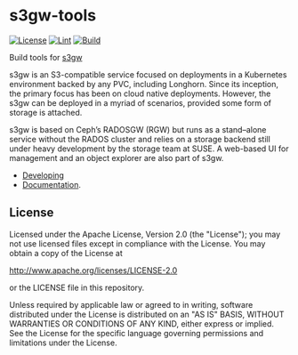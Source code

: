 # s3gw-tools

[![License][license-badge]][license-url]
[![Lint][lint-badge]][lint-url]
[![Build][build-badge]][lint-url]

Build tools for [s3gw][s3gw]

s3gw is an S3-compatible service focused on deployments in a Kubernetes
environment backed by any PVC, including Longhorn. Since its inception, the
primary focus has been on cloud native deployments. However, the s3gw can be
deployed in a myriad of scenarios, provided some form of storage is attached.

s3gw is based on Ceph’s RADOSGW (RGW) but runs as a stand–alone service without
the RADOS cluster and relies on a storage backend still under heavy development
by the storage team at SUSE. A web-based UI for management and an object
explorer are also part of s3gw.

- [Developing][developing]
- [Documentation][documentation].

## License

Licensed under the Apache License, Version 2.0 (the "License");
you may not use licensed files except in compliance with the License.
You may obtain a copy of the License at

<http://www.apache.org/licenses/LICENSE-2.0>

or the LICENSE file in this repository.

Unless required by applicable law or agreed to in writing, software
distributed under the License is distributed on an "AS IS" BASIS,
WITHOUT WARRANTIES OR CONDITIONS OF ANY KIND, either express or implied.
See the License for the specific language governing permissions and
limitations under the License.

[s3gw]: https://github.com/aquarist-labs/s3gw-charts
[documentation]: https://s3gw-docs.readthedocs.io/en/latest/
[developing]: https://s3gw-docs.readthedocs.io/en/latest/developing/
[license-badge]: https://img.shields.io/github/license/aquarist-labs/s3gw
[license-url]: https://s3gw-docs.readthedocs.io/en/latest/license/
[lint-badge]: https://img.shields.io/github/actions/workflow/status/aquarist-labs/s3gw-tools/lint.yaml?branch=main&label=lint
[lint-url]: https://github.com/aquarist-labs/s3gw-tools/actions/workflows/lint.yaml
[build-badge]: https://img.shields.io/github/actions/workflow/status/aquarist-labs/s3gw-tools/build-environment.yaml?branch=main
[build-url]: https://github.com/aquarist-labs/s3gw-tools/actions/workflows/build-environment.yaml
